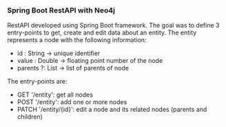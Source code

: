 ### Spring Boot RestAPI with Neo4j
RestAPI developed using Spring Boot framework.
The goal was to define 3 entry-points to get, create and edit data about an entity. The entity represents a node with the following information:
- id : String -> unique identifier 
- value : Double -> floating point number of the node
- parents ?: List<String> -> list of parents of node

The entry-points are:
- GET '/entity': get all nodes
- POST '/entity': add one or more nodes
- PATCH '/entity/{id}': edit a node and its related nodes (parents and children)
